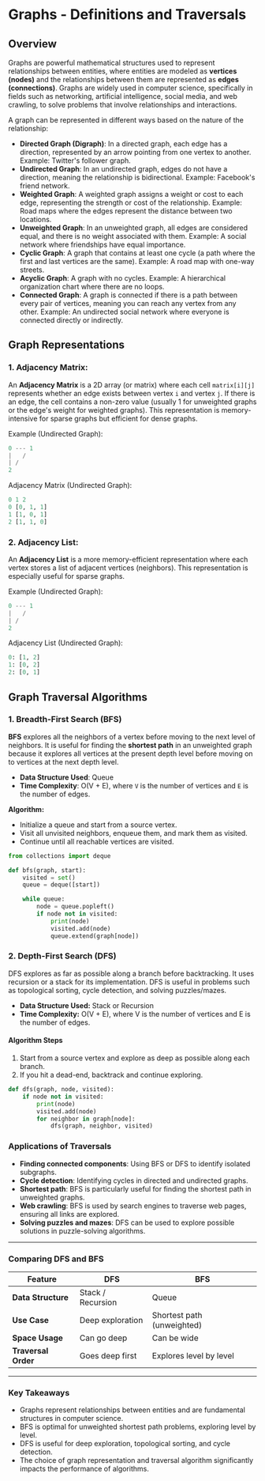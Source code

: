 # Graphs - Definitions and Traversals

## Overview

Graphs are powerful mathematical structures used to represent relationships between entities, where entities are modeled as **vertices (nodes)** and the relationships between them are represented as **edges (connections)**. Graphs are widely used in computer science, specifically in fields such as networking, artificial intelligence, social media, and web crawling, to solve problems that involve relationships and interactions.

A graph can be represented in different ways based on the nature of the relationship:

- **Directed Graph (Digraph)**: In a directed graph, each edge has a direction, represented by an arrow pointing from one vertex to another. Example: Twitter's follower graph.
- **Undirected Graph**: In an undirected graph, edges do not have a direction, meaning the relationship is bidirectional. Example: Facebook's friend network.
- **Weighted Graph**: A weighted graph assigns a weight or cost to each edge, representing the strength or cost of the relationship. Example: Road maps where the edges represent the distance between two locations.
- **Unweighted Graph**: In an unweighted graph, all edges are considered equal, and there is no weight associated with them. Example: A social network where friendships have equal importance.
- **Cyclic Graph**: A graph that contains at least one cycle (a path where the first and last vertices are the same). Example: A road map with one-way streets.
- **Acyclic Graph**: A graph with no cycles. Example: A hierarchical organization chart where there are no loops.
- **Connected Graph**: A graph is connected if there is a path between every pair of vertices, meaning you can reach any vertex from any other. Example: An undirected social network where everyone is connected directly or indirectly.

## Graph Representations

### 1. **Adjacency Matrix**:
An **Adjacency Matrix** is a 2D array (or matrix) where each cell `matrix[i][j]` represents whether an edge exists between vertex `i` and vertex `j`. If there is an edge, the cell contains a non-zero value (usually 1 for unweighted graphs or the edge's weight for weighted graphs). This representation is memory-intensive for sparse graphs but efficient for dense graphs.

Example (Undirected Graph):

```python
0 --- 1
|   /
| /
2
```

Adjacency Matrix (Undirected Graph):

```python
0 1 2
0 [0, 1, 1]
1 [1, 0, 1]
2 [1, 1, 0]
```

### 2. **Adjacency List**:
An **Adjacency List** is a more memory-efficient representation where each vertex stores a list of adjacent vertices (neighbors). This representation is especially useful for sparse graphs.

Example (Undirected Graph):

```python
0 --- 1
|   /
| /
2
```
Adjacency List (Undirected Graph):

```python
0: [1, 2]
1: [0, 2]
2: [0, 1]
```

## Graph Traversal Algorithms

### 1. **Breadth-First Search (BFS)**

**BFS** explores all the neighbors of a vertex before moving to the next level of neighbors. It is useful for finding the **shortest path** in an unweighted graph because it explores all vertices at the present depth level before moving on to vertices at the next depth level.

- **Data Structure Used**: Queue
- **Time Complexity**: O(V + E), where `V` is the number of vertices and `E` is the number of edges.
  
**Algorithm:**
- Initialize a queue and start from a source vertex.
- Visit all unvisited neighbors, enqueue them, and mark them as visited.
- Continue until all reachable vertices are visited.

```python
from collections import deque

def bfs(graph, start):
    visited = set()
    queue = deque([start])

    while queue:
        node = queue.popleft()
        if node not in visited:
            print(node)
            visited.add(node)
            queue.extend(graph[node])
```
### 2. Depth-First Search (DFS)

DFS explores as far as possible along a branch before backtracking. It uses recursion or a stack for its implementation. DFS is useful in problems such as topological sorting, cycle detection, and solving puzzles/mazes.

- **Data Structure Used:** Stack or Recursion  
- **Time Complexity:** O(V + E), where V is the number of vertices and E is the number of edges.

####  Algorithm Steps
1. Start from a source vertex and explore as deep as possible along each branch.
2. If you hit a dead-end, backtrack and continue exploring.

```python
def dfs(graph, node, visited):
    if node not in visited:
        print(node)
        visited.add(node)
        for neighbor in graph[node]:
            dfs(graph, neighbor, visited)

```
###  Applications of Traversals

- **Finding connected components**: Using BFS or DFS to identify isolated subgraphs.
- **Cycle detection**: Identifying cycles in directed and undirected graphs.
- **Shortest path**: BFS is particularly useful for finding the shortest path in unweighted graphs.
- **Web crawling**: BFS is used by search engines to traverse web pages, ensuring all links are explored.
- **Solving puzzles and mazes**: DFS can be used to explore possible solutions in puzzle-solving algorithms.


---

### Comparing DFS and BFS

| Feature          | DFS                  | BFS                          |
|------------------|----------------------|------------------------------|
| **Data Structure** | Stack / Recursion     | Queue                        |
| **Use Case**       | Deep exploration       | Shortest path (unweighted)   |
| **Space Usage**    | Can go deep            | Can be wide                  |
| **Traversal Order**| Goes deep first        | Explores level by level      |

---


### Key Takeaways

- Graphs represent relationships between entities and are fundamental structures in computer science.
- BFS is optimal for unweighted shortest path problems, exploring level by level.
- DFS is useful for deep exploration, topological sorting, and cycle detection.
- The choice of graph representation and traversal algorithm significantly impacts the performance of algorithms.

